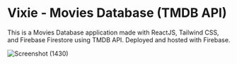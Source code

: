 # Vixie - Movies Database (TMDB API)

This is a Movies Database application made with ReactJS, Tailwind CSS, and Firebase Firestore using TMDB API. Deployed and hosted with Firebase. 

![Screenshot (1430)](https://user-images.githubusercontent.com/83175234/180849537-c97d41bf-3a15-408b-b4cf-6ab5d5c7fdf0.png)

